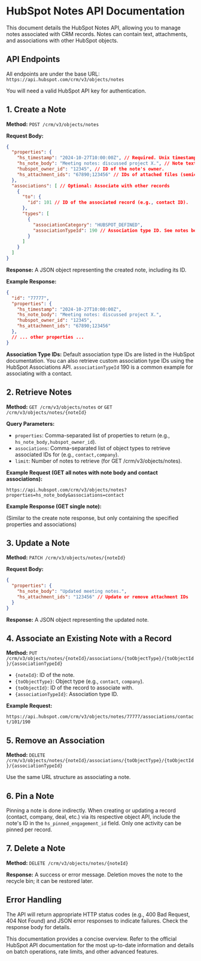 # HubSpot Notes API Documentation

This document details the HubSpot Notes API, allowing you to manage notes associated with CRM records.  Notes can contain text, attachments, and associations with other HubSpot objects.

## API Endpoints

All endpoints are under the base URL: `https://api.hubspot.com/crm/v3/objects/notes`

You will need a valid HubSpot API key for authentication.


## 1. Create a Note

**Method:** `POST /crm/v3/objects/notes`

**Request Body:**

```json
{
  "properties": {
    "hs_timestamp": "2024-10-27T10:00:00Z", // Required. Unix timestamp (milliseconds) or UTC format.
    "hs_note_body": "Meeting notes: discussed project X.", // Note text (max 65,536 characters)
    "hubspot_owner_id": "12345", // ID of the note's owner.
    "hs_attachment_ids": "67890;123456" // IDs of attached files (semicolon-separated).
  },
  "associations": [ // Optional: Associate with other records
    {
      "to": {
        "id": 101 // ID of the associated record (e.g., contact ID).
      },
      "types": [
        {
          "associationCategory": "HUBSPOT_DEFINED",
          "associationTypeId": 190 // Association type ID. See notes below.
        }
      ]
    }
  ]
}
```

**Response:**  A JSON object representing the created note, including its ID.

**Example Response:**

```json
{
  "id": "77777",
  "properties": {
    "hs_timestamp": "2024-10-27T10:00:00Z",
    "hs_note_body": "Meeting notes: discussed project X.",
    "hubspot_owner_id": "12345",
    "hs_attachment_ids": "67890;123456"
  },
  // ... other properties ...
}
```

**Association Type IDs:**  Default association type IDs are listed in the HubSpot documentation. You can also retrieve custom association type IDs using the HubSpot Associations API.  `associationTypeId` 190 is a common example for associating with a contact.


## 2. Retrieve Notes

**Method:** `GET /crm/v3/objects/notes` or `GET /crm/v3/objects/notes/{noteId}`

**Query Parameters:**

* `properties`: Comma-separated list of properties to return (e.g., `hs_note_body,hubspot_owner_id`).
* `associations`: Comma-separated list of object types to retrieve associated IDs for (e.g., `contact,company`).
* `limit`:  Number of notes to retrieve (for GET /crm/v3/objects/notes).

**Example Request (GET all notes with note body and contact associations):**

`https://api.hubspot.com/crm/v3/objects/notes?properties=hs_note_body&associations=contact`


**Example Response (GET single note):**

(Similar to the create note response, but only containing the specified properties and associations)


## 3. Update a Note

**Method:** `PATCH /crm/v3/objects/notes/{noteId}`

**Request Body:**

```json
{
  "properties": {
    "hs_note_body": "Updated meeting notes.",
    "hs_attachment_ids": "123456" // Update or remove attachment IDs
  }
}
```

**Response:** A JSON object representing the updated note.


## 4. Associate an Existing Note with a Record

**Method:** `PUT /crm/v3/objects/notes/{noteId}/associations/{toObjectType}/{toObjectId}/{associationTypeId}`

* `{noteId}`: ID of the note.
* `{toObjectType}`: Object type (e.g., `contact`, `company`).
* `{toObjectId}`: ID of the record to associate with.
* `{associationTypeId}`: Association type ID.


**Example Request:**

`https://api.hubspot.com/crm/v3/objects/notes/77777/associations/contact/101/190`


## 5. Remove an Association

**Method:** `DELETE /crm/v3/objects/notes/{noteId}/associations/{toObjectType}/{toObjectId}/{associationTypeId}`

Use the same URL structure as associating a note.


## 6. Pin a Note

Pinning a note is done indirectly. When creating or updating a record (contact, company, deal, etc.) via its respective object API, include the note's ID in the `hs_pinned_engagement_id` field.  Only one activity can be pinned per record.


## 7. Delete a Note

**Method:** `DELETE /crm/v3/objects/notes/{noteId}`

**Response:**  A success or error message.  Deletion moves the note to the recycle bin; it can be restored later.


## Error Handling

The API will return appropriate HTTP status codes (e.g., 400 Bad Request, 404 Not Found) and JSON error responses to indicate failures.  Check the response body for details.


This documentation provides a concise overview. Refer to the official HubSpot API documentation for the most up-to-date information and details on batch operations, rate limits, and other advanced features.
